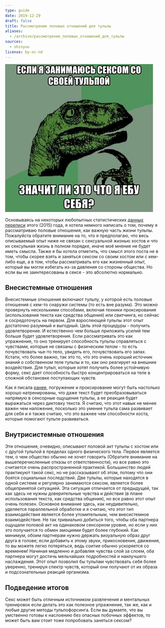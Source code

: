 ```yaml
---
type: guide
date: 2019-12-29
draft: false
title: Рассмотрение половых отношений для тульпы
aliases:
  - /archive/рассмотрение_половых_отношений_для_тульпы
sources:
  - shinyuu
license: by-nc-nd
---
```

![](pasted_image_0.png)

Основываясь на некоторых любопытных статистических [данных переписи](https://www.reddit.com/r/Tulpas/wiki/census) этого (2015) года, я хотела немного написать о том, почему я рассматриваю половые отношения, как важную часть жизни тульпы. Пожалуйста обратите внимание на то, что я предполагаю, что весь описываемый опыт ниже не связан с сексуальной жизнью хостов и что их сексульная жизнь в полном порядке, иначе моё мнение не будет иметь смысла. Также я бы хотела отметить, что смысл этого поста не в том, чтобы скорее взять и заняться сексом со своим хостом или с кем-либо еще, а в том, чтобы рассматривать его как жизненный опыт, который вы могли избегать из-за давления со стороны общества. Но если вы не заинтересованы в сексе - это абсолютно нормально.


## Внесистемные отношения
Внесистемные отношения включают тульпу, у которой есть половые отношения с кем-то снаружи системы (то есть вне разума).
Это можно провернуть несколькими способами, включая техники проксирования (использования текста как средства общения) или свитчинга, но сейчас я сосредоточусь на первом. Для взрослеющей тульпы этот опыт достаточно разумный и выгодный. Цель этой процедуры - получить удовлетворение. И естественно чем больше приложить усилий тем больше будет удовлетворения. Если рассматривать это как упражнение, то оно тренирует способность тульпы справляться с чувствами, которые не связаны с физическим телом - то есть почувствовать чье-то тело, увидеть его, почувствовать его запах. Кстати, что более важно, так это то, что это очень хороший источник знаний о собственном теле тульпы и то, как оно реагирует на внешние воздействия. Для тульп, которые хотят получить более устойчивую форму, секс дает способность быстро концентрироваться на теле в сложной обстановке поступающих чувств.

Как я писала [ранее](https://shinyuu.net/2015/06/wonderland-irc-feelings/), погружение и проксирование могут быть настолько хорошо натренированы, что даже текст будет преобразовываться напрямую в сенсорные ощущения тульпы, а ее реакция будет выражаться через диктовку текста. Я считаю, что этот навык не менее важен чем наложение, посколько это умение тульпа сама развивает для себя и я также считаю, что это важнее чем способности хоста, которые помогают тульпе развиваться.

## Внутрисистемные отношения
Эти отношения, очевидно, описывают половой акт тульпы с хостом или с другой тульпой в пределах одного физического тела. Первое является тем, о чем общество обычно не хочет говорить (Обратите внимание на вышеперечисленные отказы от ответственности), но все равно это  считается очень распространенной практикой. Большинство людей практикуют такой секс, но не рассказывают об этом, потому что они боятся социальных последствий. Две тульпы, которые находятся в одной системе и регулярно занимаются сексом, является более общепринятой ситуацией.
Эта ситуация отличается от предыдущей, так как здесь не нужны доверительные чувства и действия (в плане использования текста, как средства общения), но все равно этот опыт очень полезен. Основное внимание здесь, как неудивительно, уделяется параллельной обработке и я считаю, что этот тип взаимодействия является более утомительным, чем внесистемное взаимодействие. Не так тривиально добиться того, чтобы оба партнера ощущали половой акт на одинаковом сенсорном уровне, но если у них это получается то обмен эмоциями будет более глубокий. Как минимум, обоим партнерам нужно держать визуальную образ друг друга в голове; если добавить к этому звуки, прикосновения, движения, то вы можете легко потеряться, ведь соитие обычно ускоряется со временем! Начиная медленно и добавляя чувства слой за слоем, оба партнера могут достичь мельчайших подробностей и наилучшего наслаждения. Этот опыт позволил бы тульпам чувствовать себя более уверенно, тренируя спектр чувств, который они получают от их образа и подсознательных реакций организма.

## Подведение итогов
Секс может быть отличным источником развлечения и ментальных тренировок если делать это как полезное упражнение, так же, как и любые другие методы тульпофорсинга. Если вы думаете, что вы  умственно готовы к наслоению без опасных побочных эффектов, то может быть вам стоит тоже попробовать заняться сексом?
